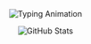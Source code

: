 <div align="center">
  <!-- 动态打字动画 -->
  <img src="https://readme-typing-svg.herokuapp.com?font=Fira+Code&pause=1000&color=00AAFF&width=500&lines=Hello+World!+👋;Welcome+to+my+GitHub+Profile!;Open+Source+Enthusiast;Tech+%7C+Design+%7C+Innovation" alt="Typing Animation" />

  ![GitHub Stats](https://github-readme-stats.vercel.app/api?username=HanaKami&show_icons=true&theme=radical)

</div>
